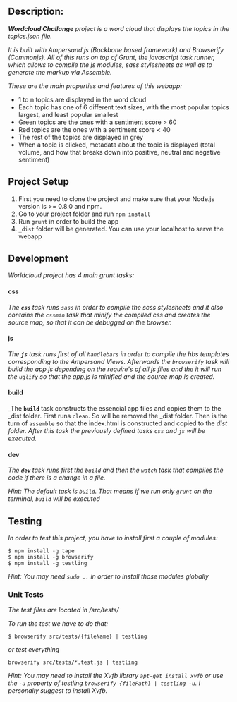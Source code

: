 ## Description: ##

_**Wordcloud Challange** project is a word cloud that displays the topics in the topics.json file._

_It is built with Ampersand.js (Backbone based framework) and Browserify (Commonjs). All of this runs on top of Grunt, the javascript task runner, which allows to compile the js modules, sass stylesheets as well as to generate the markup via Assemble._

_These are the main properties and features of this webapp:_
* 1 to n topics are displayed in the word cloud
* Each topic has one of 6 different text sizes, with the most popular topics largest, and least popular smallest
* Green topics are the ones with a sentiment score > 60
* Red topics are the ones with a sentiment score < 40
* The rest of the topics are displayed in grey
* When a topic is clicked, metadata about the topic is displayed (total volume, and how that breaks down into positive, neutral and negative sentiment)

## Project Setup

1. First you need to clone the project and make sure that your Node.js version is >= 0.8.0 and npm.
2. Go to your project folder and run `npm install`
3. Run `grunt` in order to build the app
4. `_dist` folder will be generated. You can use your localhost to serve the webapp

## Development

_Worldcloud project has 4 main grunt tasks:_

#### css

_The **`css`** task runs `sass` in order to compile the scss stylesheets and it also contains the `cssmin` task that minify the compiled css and creates the source map, so that it can be debugged on the browser._

#### js

_The **`js`** task runs first of all `handlebars` in order to compile the hbs templates corresponding to the Ampersand Views. Afterwards the `browserify` task will build the app.js depending on the require's of all js files and the it will run the `uglify` so that the app.js is minified and the source map is created._

#### build
		
_The **`build`** task constructs the essencial app files and copies them to the _dist folder. First runs `clean`. So will be removed the _dist folder. Then is the turn of `assemble` so that the index.html is constructed and copied to the _dist folder. After this task the previously defined tasks `css` and `js` will be executed._

#### dev

_The **`dev`**  task runs first the `build` and then the `watch` task that compiles the code if there is a change in a file._

_Hint: *The default task is `build`. That means if we run only `grunt` on the terminal, `build` will be executed*_

## Testing

_In order to test this project, you have to install first a couple of modules:_

```shell
$ npm install -g tape
$ npm install -g browserify
$ npm install -g testling
```

_Hint: *You may need `sudo ..` in order to install those modules globally*_

### Unit Tests

_The test files are located in /src/tests/_

_To run the test we have to do that:_

```shell
$ browserify src/tests/{fileName} | testling
```

_or test everything_

```shell
browserify src/tests/*.test.js | testling
```

_Hint: *You may need to install the Xvfb library `apt-get install xvfb` or use the `-u` property of testling `browserify {filePath} | testling -u`. I personally suggest to install Xvfb.*_
